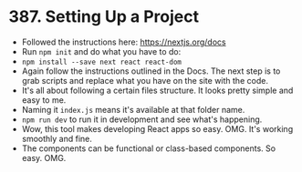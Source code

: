 # 387. Setting Up a Project
- Followed the instructions here: https://nextjs.org/docs
- Run `npm init` and do what you have to do:
- `npm install --save next react react-dom`
- Again follow the instructions outlined in the Docs. The next step is to grab scripts and replace what you have on the site with the code. 
- It's all about following a certain files structure. It looks pretty simple and easy to me.
- Naming it `index.js` means it's available at that folder name.
- `npm run dev` to run it in development and see what's happening.
- Wow, this tool makes developing React apps so easy. OMG. It's working smoothly and fine.
- The components can be functional or class-based components. So easy. OMG. 